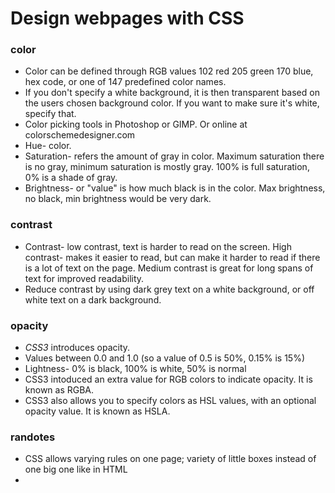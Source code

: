 # Design webpages with CSS

### color
* Color can be defined through RGB values 102 red 205 green 170 blue, hex code, or one of 147 predefined color names.
* If you don't specify a white background, it is then transparent based on the users chosen background color. If you want to make sure it's white, specify that.
* Color picking tools in Photoshop or GIMP. Or online at colorschemedesigner.com 
* Hue- color. 
* Saturation- refers the amount of gray in color. Maximum saturation there is no gray, minimum saturation is mostly gray. 100% is full saturation, 0% is a shade of gray.
* Brightness- or "value" is how much black is in the color. Max brightness, no black, min brightness would be very dark.

### contrast 
* Contrast- low contrast, text is harder to read on the screen. High contrast- makes it easier to read, but can make it harder to read if there is a lot of text on the page. Medium contrast is great for long spans of text for improved readability. 
* Reduce contrast by using dark grey text on a white background, or off white text on a dark background.

### opacity 
* *CSS3* introduces opacity. 
* Values between 0.0 and 1.0 (so a value of 0.5 is 50%, 0.15% is 15%)
* Lightness- 0% is black, 100% is white, 50% is normal
* CSS3 intoduced an extra value for RGB colors to indicate opacity. It is known as RGBA. 
* CSS3 also allows you to specify colors as HSL values, with an optional opacity value. It is known as HSLA.


### randotes 
* CSS allows varying rules on one page; variety of little boxes instead of one big one like in HTML
* 